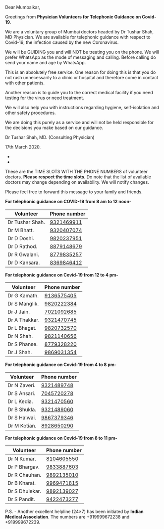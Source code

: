 

Dear Mumbaikar,

Greetings from **Physician Volunteers for Telephonic Guidance on Covid-19**. 

We are a voluntary group of Mumbai doctors headed by Dr Tushar Shah, MD Physician. We are available for telephonic guidance with respect to Covid-19, the infection caused by the new Coronavirus. 

We will be GUIDING you and will NOT be treating you on the phone. We will prefer WhatsApp as the mode of messaging and calling. Before calling do send your name and age by WhatsApp. 

This is an absolutely free service. One reason for doing this is that you do not rush unnecessarily to a clinic or hospital and therefore come in contact with other patients.

Another reason is to guide you to the correct medical facility if you need testing for the virus or need treatment. 

We will also help you with instructions regarding hygiene, self-isolation and other safety procedures. 

We are doing this purely as a service and will not be held responsible for the decisions you make based on our guidance.

Dr Tushar Shah, MD. (Consulting Physician) 

17th March 2020.

-
-

These are the TIME SLOTS WITH THE PHONE NUMBERS of volunteer doctors. **Please respect the time slots**. Do note that the list of available doctors may change depending on availability. We will notify changes.

Please feel free to forward this message to your family and friends. 

**For telephonic guidance on COVID-19 from 8 am to 12 noon-**

Volunteer      |Phone number
 ------------- | ------------
Dr Tushar Shah.| [9321469911](tel:+919321469911)
Dr M Bhatt.    | [9320407074](tel:+919320407074)
Dr D Doshi.    | [9820237951](tel:+919820237951)
Dr D Rathod.   | [8879148679](tel:+918879148679)
Dr R Gwalani.  | [8779835257](tel:+918779835257)
Dr D Kansara.  | [8369846412](tel:+918369846412)


**For telephonic guidance on Covid-19 from 12 to 4 pm-**

Volunteer      |Phone number
 ------------- | ------------
Dr G Kamath.   | [9136575405](tel:+919136575405)
Dr S Manglik.  | [9820222384](tel:+919820222384)
Dr J Jain.     | [7021092685](tel:+917021092685)
Dr A Thakkar.  | [9321470745](tel:+919321470745)
Dr L Bhagat.   | [9820732570](tel:+919820732570)
Dr N Shah.     | [9821140656](tel:+919821140656)
Dr S Phanse.   | [8779328220](tel:+918779328220)
Dr J Shah.     | [9869031354](tel:+919869031354)


**For telephonic guidance on Covid-19 from 4 to 8 pm-**

Volunteer      |Phone number
 ------------- | ------------
Dr N Zaveri.   | [9321489748](tel:+919321489748)
Dr S Ansari.   | [7045720278](tel:+917045720278)
Dr L Kedia.    | [9321470560](tel:+919321470560)
Dr B Shukla.   | [9321489060](tel:+919321489060)
Dr S Halwai.   | [9867379346](tel:+919867379346)
Dr M Kotian.   | [8928650290](tel:+918928650290)


**For telephonic guidance on Covid-19 from 8 to 11 pm-**

Volunteer      |Phone number
 ------------- | ------------
Dr N Kumar.    | [8104605550](tel:+918104605550)
Dr P Bhargav.  | [9833887603](tel:+919833887603)
Dr R Chauhan.  | [9892135010](tel:+919892135010)
Dr B Kharat.   | [9969471815](tel:+919969471815)
Dr S Dhulekar. | [9892139027](tel:+919892139027)
Dr S Pandit.   | [9422473277](tel:+919422473277)


P.S. - Another excellent helpline (24×7) has been initiated by **Indian Medical Association**. The numbers are +919999672238 and +919999672239.
